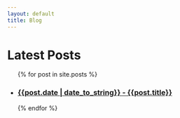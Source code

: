 ```yaml
---
layout: default
title: Blog
---
```

<h1>Latest Posts</h1>

<ul>
  {% for post in site.posts %}
    <li>
      <h3><a href="{{ post.url }}">{{post.date | date_to_string}} - {{post.title}}</a></h3>
    </li>
  {% endfor %}
</ul>


